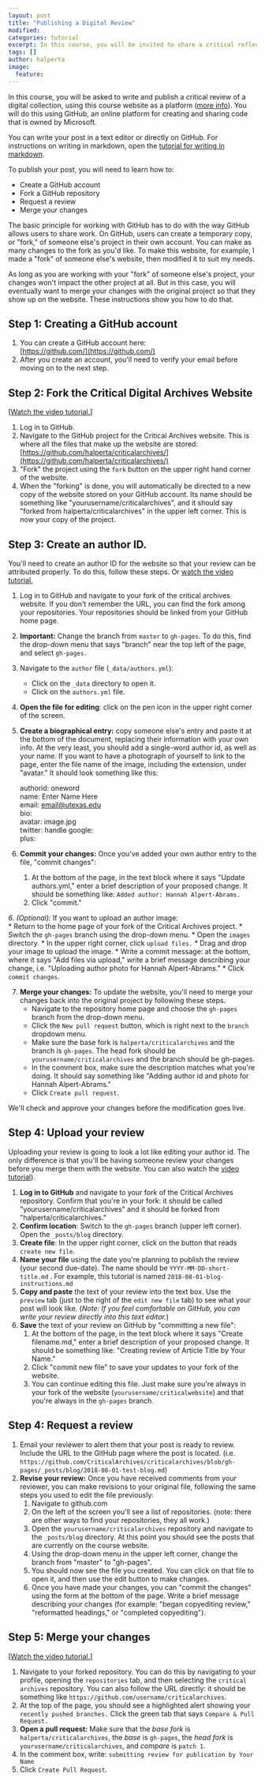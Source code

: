 ```yaml
---
layout: post
title: "Publishing a Digital Review"
modified:
categories: tutorial
excerpt: In this course, you will be invited to share a critical reflection with the public on this course website.  
tags: []
author: halperta
image:
  feature:
---
```

In this course, you will be asked to write and publish a critical review of a digital collection, using this course website as a platform ([more info](../../assignments)). You will do this using GitHub, an online platform for creating and sharing code that is owned by Microsoft.  

You can write your post in a text editor or directly on GitHub. For instructions on writing in markdown, open the [tutorial for writing in markdown](http://www.halperta.com/criticalarchives/tutorial/writing-in-markdown/).

To publish your post, you will need to learn how to:
* Create a GitHub account
* Fork a GitHub repository
* Request a review
* Merge your changes

The basic principle for working with GitHub has to do with the way GitHub allows users to share work. On GitHub, users can create a temporary copy, or "fork," of someone else's project in their own account. You can make as many changes to the fork as you'd like. To make this website, for example, I made a "fork" of someone else's website, then modified it to suit my needs.  

As long as you are working with your "fork" of someone else's project, your changes won't impact the other project at all. But in this case, you will eventually want to merge your changes with the original project so that they show up on the website. These instructions show you how to do that.  

## Step 1: Creating a GitHub account
1. You can create a GitHub account here:  
[https://github.com/](https://github.com/)  
2. After you create an account, you'll need to verify your email before moving on to the next step.  

## Step 2: Fork the Critical Digital Archives Website  
[[Watch the video tutorial.](https://youtu.be/RDR-BhB-e84)]
1. Log in to GitHub.
2. Navigate to the GitHub project for the Critical Archives website. This is where all the files that make up the website are stored: [https://github.com/halperta/criticalarchives/](https://github.com/halperta/criticalarchives/)
3. "Fork" the project using the `fork` button on the upper right hand corner of the website.
4. When the "forking" is done, you will automatically be directed to a new copy of the website stored on your GitHub account. Its name should be something like "yourusername/criticalarchives", and it should say "forked from halperta/criticalarchives" in the upper left corner. This is now your copy of the project.

## Step 3: Create an author ID.
You'll need to create an author ID for the website so that your review can be attributed properly. To do this, follow these steps. Or [watch the video tutorial.](https://youtu.be/RDR-BhB-e84)  

1. Log in to GitHub and navigate to your fork of the critical archives website. If you don't remember the URL, you can find the fork among your repositories. Your repositories should be linked from your GitHub home page. 
2. **Important:** Change the branch from `master` to `gh-pages`. To do this, find the drop-down menu that says "branch" near the top left of the page, and select `gh-pages.`
3. Navigate to the `author` file (`_data/authors.yml`): 
	* Click on the `_data` directory to open it.
	* Click on the `authors.yml` file.
4. **Open the file for editing**: click on the pen icon in the upper right corner of the screen. 
5. **Create a biographical entry:** copy someone else's entry and paste it at the bottom of the document, replacing their information with your own info. At the very least, you should add a single-word author id, as well as your name. If you want to have a photograph of yourself to link to the page, enter the file name of the image, including the extension, under "avatar." It should look something like this:  

    authorid: oneword  
       name: Enter Name Here  
       email: email@utexas.edu  
       bio:  
       avatar:  image.jpg  
       twitter:  handle
       google:  
         plus:  

5. **Commit your changes:** Once you've added your own author entry to the file, "commit changes":  
	1. At the bottom of the page, in the text block where it says "Update authors.yml," enter a brief description of your proposed change. It should be something like: `Added author: Hannah Alpert-Abrams.`  
	2. Click "commit."

*6. (Optional):* If you want to upload an author image:  
	* Return to the home page of your fork of the Critical Archives project. 
	* Switch the `gh-pages` branch using the drop-down menu.
	* Open the `images` directory.
	* In the upper right corner, click `upload files.`
	* Drag and drop your image to upload the image.
	* Write a commit message: at the bottom, where it says "Add files via upload," write a brief message describing your change, i.e. "Uploading author photo for Hannah Alpert-Abrams."
	* Click `commit changes`.


7. **Merge your changes:** To update the website, you'll need to merge your changes back into the original project by following these steps.  
	* Navigate to the repository home page and choose the `gh-pages` branch from the drop-down menu.
	* Click the `New pull request` button, which is right next to the `branch` dropdown menu. 
	* Make sure the base fork is `halperta/criticalarchives` and the branch is `gh-pages`. The head fork should be `yourusername/criticalarchives` and the branch should be gh-pages.
	* In the comment box, make sure the description matches what you're doing. It should say something like "Adding author id and photo for Hannah Alpert-Abrams."
	* Click `Create pull request`.

We'll check and approve your changes before the modification goes live.

## Step 4: Upload your review 
Uploading your review is going to look a lot like editing your author id. The only difference is that you'll be having someone review your changes before you merge them with the website. You can also watch the [video tutorial](https://youtu.be/TRhuFvoOZXk)).

1. **Log in to GitHub** and navigate to your fork of the Critical Archives repository. Confirm that you're in your fork: it should be called "yourusername/criticalarchives" and it should be forked from "halperta/criticalarchives."
2. **Confirm location**: Switch to the `gh-pages` branch (upper left corner). Open the `_posts/blog` directory.
3. **Create file**: In the upper right corner, click on the button that reads `create new file`.
4. **Name your file** using the date you're planning to publish the review (your second due-date). The name should be `YYYY-MM-DD-short-title.md` . For example, this tutorial is named `2018-08-01-blog-instructions.md`
5. **Copy and paste** the text of your review into the text box. Use the `preview` tab (just to the right of the `edit new file` tab) to see what your post will look like. (*Note: If you feel comfortable on GitHub, you can write your review directly into this text editor.*)
6. **Save** the text of your review on GitHub by "committing a new file":
	1. At the bottom of the page, in the text block where it says "Create filename.md," enter a brief description of your proposed change. It should be something like: "Creating review of Article Title by Your Name." 
	2. Click "commit new file" to save your updates to your fork of the website. 
	3. You can continue editing this file. Just make sure you're always in your fork of the website (`yourusername/criticalwebsite`) and that you're always in the `gh-pages` branch.

## Step 4: Request a review
1. Email your reviewer to alert them that your post is ready to review. Include the URL to the GitHub page where the post is located. (i.e. `https://github.com/CriticalArchives/criticalarchives/blob/gh-pages/_posts/blog/2018-08-01-test-blog.md`)
2. **Revise your review:** Once you have received comments from your reviewer, you can make revisions to your original file, following the same steps you used to edit the file previously:
	1. Navigate to github.com
	2. On the left of the screen you'll see a list of repositories. (note: there are other ways to find your repositories, they all work.)
	3. Open the `yourusername/criticalarchives` repository and navigate to the `_posts/blog` directory. At this point you should see the posts that are currently on the course website.
	5. Using the drop-down menu in the upper left corner, change the branch from "master" to "gh-pages".
	6. You should now see the file you created. You can click on that file to open it, and then use the edit button to make changes. 
	7. Once you have made your changes, you can "commit the changes" using the form at the bottom of the page. Write a brief message describing your changes (for example: "began copyediting review," "reformatted headings," or "completed copyediting").
 
## Step 5: Merge your changes
[[Watch the video tutorial.](https://youtu.be/54ORGhWaFKE)]
1. Navigate to your forked repository. You can do this by navigating to your profile, opening the `repositories` tab, and then selecting the `critical archives` repository. You can also follow the URL directly: it should be something like `https://github.com/username/criticalarchives`.
2. At the top of the page, you should see a highlighted alert showing your `recently pushed branches.` Click the green tab that says `Compare & Pull Request.`
3. **Open a pull request:** Make sure that the *base fork* is `halperta/criticalarchives`, the *base* is `gh-pages`, the *head fork* is `yourusername/criticalarchives`, and *compare* is `patch 1`.
4. In the comment box, write: `submitting review for publication by Your Name`
5. Click `Create Pull Request`.



